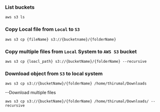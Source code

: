 ### List buckets 

    aws s3 ls

### Copy Local file from `Local` to `S3`

    aws s3 cp {fileName} s3://{bucketname}/{folderName}

### Copy multiple files from `Local` System to `AWS S3` bucket

    aws s3 cp {loacl_path} s3://{bucketName}/{folderName} --recursive

### Download object from `S3` to local system

    aws s3 cp s3://{bucketNamw}/{folderName} /home/thirumal/Downloads

--Download multiple files

    aws s3 cp s3://{bucketName}/{folderName} /home/thirumal/Downloads/ --recursive